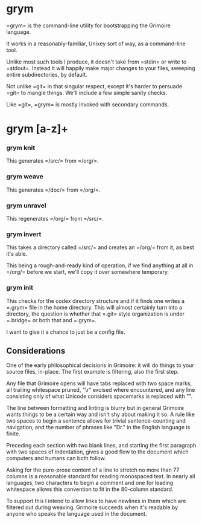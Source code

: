 # grym


  =grym= is the command-line utility for bootstrapping the Grimoire language.


It works in a reasonably-familiar, Unixey sort of way, as a command-line tool.


Unlike most such tools I produce, it doesn't take from =stdin= or write to
=stdout=.  Instead it will happily make major changes to your files, sweeping
entire subdirectories, by default.


Not unlike =git= in that singular respect, except it's harder to persuade =git=
to mangle things.  We'll include a few simple sanity checks. 


Like =git=, =grym= is mostly invoked with secondary commands.


# grym [a-z]+


### grym knit

  This generates =/src/= from =/org/=.


### grym weave

  This generates =/doc/= from =/org/=.


### grym unravel

  This regenerates =/org/= from =/src/=.


### grym invert

  This takes a directory called =/src/= and creates an =/org/= from it, as 
best it's able. 


This being a rough-and-ready kind of operation, if we find anything at all
in =/org/= before we start, we'll copy it over somewhere temporary. 


### grym init

  This checks for the codex directory structure and if it finds one writes a 
=.grym= file in the home directory.  This will almost certainly turn into a 
directory, the question is whether that =.git= style organization is under
=.bridge= or both that and =.grym=.


I want to give it a chance to just be a config file. 


## Considerations

  One of the early philosophical decisions in Grimoire: it will do things to
your source files, in-place.  The first example is filtering, also the first
step.


Any file that Grimoire opens will have tabs replaced with two space marks,
all trailing whitespace pruned, "\r" excised where encountered, and any
line consisting only of what Unicode considers spacemarks is replaced with "". 


The line between formatting and linting is blurry but in general Grimoire wants
things to be a certain way and isn't shy about making it so.  A rule like
two spaces to begin a sentence allows for trivial sentence-counting and 
navigation, and the number of phrases like "Dr." in the English language is 
finite.


Preceding each section with two blank lines, and starting the first 
paragraph with two spaces of indentation, gives a good flow to the document
which computers and humans can both follow.


Asking for the pure-prose content of a line to stretch no more than 77 
columns is a reasonable standard for reading monospaced text.  In nearly all
languages, two characters to begin a comment and one for leading whitespace
allows this convention to fit in the 80-column standard. 


To support this I intend to allow links to have newlines in them which are
filtered out during weaving.  Grimoire succeeds when it's readable by anyone
who speaks the language used in the document. 




